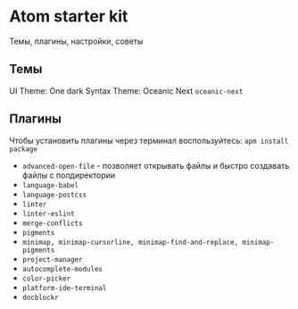# Atom starter kit
Темы, плагины, настройки, советы

## Темы
UI Theme: One dark
Syntax Theme: Oceanic Next `oceanic-next`

##  Плагины

Чтобы установить плагины через терминал воспользуйтесь: `apm install package`

* `advanced-open-file` -  позволяет открывать файлы и быстро создавать файлы с полдиректории
* `language-babel`
* `language-postcss`
* `linter`
* `linter-eslint`
* `merge-conflicts`
* `pigments`
* `minimap, minimap-cursorline, minimap-find-and-replace, minimap-pigments`
* `project-manager`
* `autocomplete-modules`
* `color-picker`
* `platform-ide-terminal`
* `docblockr`
